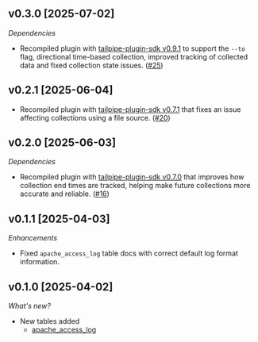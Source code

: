 ## v0.3.0 [2025-07-02]

_Dependencies_

- Recompiled plugin with [tailpipe-plugin-sdk v0.9.1](https://github.com/turbot/tailpipe-plugin-sdk/blob/develop/CHANGELOG.md#v091-2025-07-02) to support the `--to` flag, directional time-based collection, improved tracking of collected data and fixed collection state issues. ([#25](https://github.com/turbot/tailpipe-plugin-nginx/pull/25))

## v0.2.1 [2025-06-04]

- Recompiled plugin with [tailpipe-plugin-sdk v0.7.1](https://github.com/turbot/tailpipe-plugin-sdk/blob/develop/CHANGELOG.md#v071-2025-06-04) that fixes an issue affecting collections using a file source. ([#20](https://github.com/turbot/tailpipe-plugin-apache/pull/20))

## v0.2.0 [2025-06-03]

_Dependencies_

- Recompiled plugin with [tailpipe-plugin-sdk v0.7.0](https://github.com/turbot/tailpipe-plugin-sdk/blob/develop/CHANGELOG.md#v070-2025-06-03) that improves how collection end times are tracked, helping make future collections more accurate and reliable. ([#16](https://github.com/turbot/tailpipe-plugin-apache/pull/16))

## v0.1.1 [2025-04-03]

_Enhancements_

- Fixed `apache_access_log` table docs with correct default log format information.

## v0.1.0 [2025-04-02]

_What's new?_

- New tables added
  - [apache_access_log](https://hub.tailpipe.io/plugins/turbot/apache/tables/apache_access_log)
